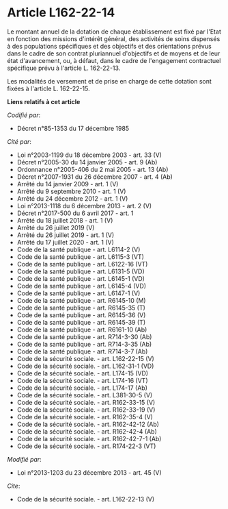 # Article L162-22-14

Le montant annuel de la dotation de chaque établissement est fixé par l'Etat en fonction des missions d'intérêt général, des
activités de soins dispensés à des populations spécifiques et des objectifs et des orientations prévus dans le cadre de son
contrat pluriannuel d'objectifs et de moyens et de leur état d'avancement, ou, à défaut, dans le cadre de l'engagement
contractuel spécifique prévu à l'article L. 162-22-13. 

Les modalités de versement et de prise en charge de cette dotation sont fixées à l'article L. 162-22-15.

**Liens relatifs à cet article**

_Codifié par_:

  - Décret n°85-1353 du 17 décembre 1985

_Cité par_:

  - Loi n°2003-1199 du 18 décembre 2003 - art. 33 (V)
  - Décret n°2005-30 du 14 janvier 2005 - art. 9 (Ab)
  - Ordonnance n°2005-406 du 2 mai 2005 - art. 13 (Ab)
  - Décret n°2007-1931 du 26 décembre 2007 - art. 4 (Ab)
  - Arrêté du 14 janvier 2009 - art. 1 (V)
  - Arrêté du 9 septembre 2010 - art. 1 (V)
  - Arrêté du 24 décembre 2012 - art. 1 (V)
  - Loi n°2013-1118 du 6 décembre 2013 - art. 2 (V)
  - Décret n°2017-500 du 6 avril 2017 - art. 1
  - Arrêté du 18 juillet 2018 - art. 1 (V)
  - Arrêté du 26 juillet 2019 (V)
  - Arrêté du 26 juillet 2019 - art. 1 (V)
  - Arrêté du 17 juillet 2020 - art. 1 (V)
  - Code de la santé publique - art. L6114-2 (V)
  - Code de la santé publique - art. L6115-3 (VT)
  - Code de la santé publique - art. L6122-16 (VT)
  - Code de la santé publique - art. L6131-5 (VD)
  - Code de la santé publique - art. L6145-1 (VD)
  - Code de la santé publique - art. L6145-4 (VD)
  - Code de la santé publique - art. L6147-1 (V)
  - Code de la santé publique - art. R6145-10 (M)
  - Code de la santé publique - art. R6145-35 (T)
  - Code de la santé publique - art. R6145-36 (V)
  - Code de la santé publique - art. R6145-39 (T)
  - Code de la santé publique - art. R6161-10 (Ab)
  - Code de la santé publique - art. R714-3-30 (Ab)
  - Code de la santé publique - art. R714-3-35 (Ab)
  - Code de la santé publique - art. R714-3-7 (Ab)
  - Code de la sécurité sociale. - art. L162-22-15 (V)
  - Code de la sécurité sociale. - art. L162-31-1 (VD)
  - Code de la sécurité sociale. - art. L174-15 (VD)
  - Code de la sécurité sociale. - art. L174-16 (VT)
  - Code de la sécurité sociale. - art. L174-17 (Ab)
  - Code de la sécurité sociale. - art. L381-30-5 (V)
  - Code de la sécurité sociale. - art. R162-33-15 (V)
  - Code de la sécurité sociale. - art. R162-33-19 (V)
  - Code de la sécurité sociale. - art. R162-35-4 (V)
  - Code de la sécurité sociale. - art. R162-42-12 (Ab)
  - Code de la sécurité sociale. - art. R162-42-4 (Ab)
  - Code de la sécurité sociale. - art. R162-42-7-1 (Ab)
  - Code de la sécurité sociale. - art. R174-22-3 (VT)

_Modifié par_:

  - Loi n°2013-1203 du 23 décembre 2013 - art. 45 (V)

_Cite_:

  - Code de la sécurité sociale. - art. L162-22-13 (V)
